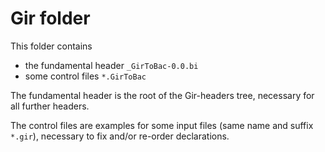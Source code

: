Gir folder
==========

This folder contains

- the fundamental header `_GirToBac-0.0.bi`
- some control files `*.GirToBac`

The fundamental header is the root of the Gir-headers tree, necessary
for all further headers.

The control files are examples for some input files (same name and
suffix `*.gir`), necessary to fix and/or re-order declarations.

